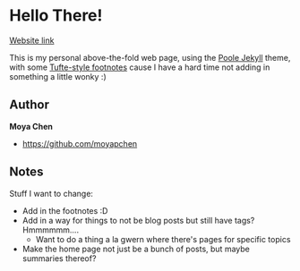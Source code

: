 # Hello There!

[Website link](https://moyapchen.github.io)

This is my personal above-the-fold web page, using the [Poole Jekyll](https://github.com/poole/lanyon) theme, with some [Tufte-style footnotes](https://github.com/clayh53/tufte-jekyll/blob/master/_plugins/sidenote.rb) cause I have a hard time not adding in something a little wonky :)   

## Author

**Moya Chen**
- <https://github.com/moyapchen>

## Notes
Stuff I want to change:
* Add in the footnotes :D
* Add in a way for things to not be blog posts but still have tags? Hmmmmmm.... 
   * Want to do a thing a la gwern where there's pages for specific topics
* Make the home page not just be a bunch of posts, but maybe summaries thereof? 

